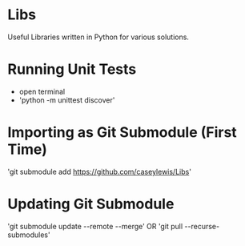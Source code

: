 # Libs
Useful Libraries written in Python for various solutions.

# Running Unit Tests
- open terminal
- 'python -m unittest discover'

# Importing as Git Submodule (First Time)
'git submodule add https://github.com/caseylewis/Libs'

# Updating Git Submodule
'git submodule update --remote --merge'
OR
'git pull --recurse-submodules'